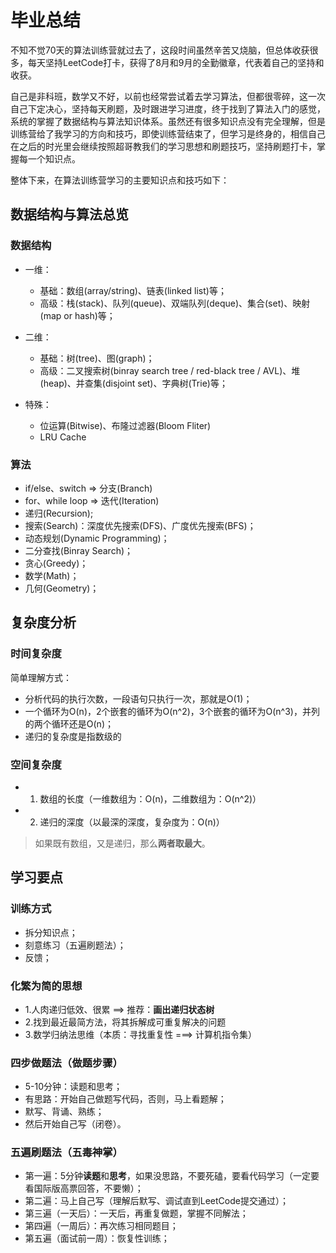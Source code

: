 # 毕业总结

不知不觉70天的算法训练营就过去了，这段时间虽然辛苦又烧脑，但总体收获很多，每天坚持LeetCode打卡，获得了8月和9月的全勤徽章，代表着自己的坚持和收获。

自己是非科班，数学又不好，以前也经常尝试着去学习算法，但都很零碎，这一次自己下定决心，坚持每天刷题，及时跟进学习进度，终于找到了算法入门的感觉，系统的掌握了数据结构与算法知识体系。虽然还有很多知识点没有完全理解，但是训练营给了我学习的方向和技巧，即使训练营结束了，但学习是终身的，相信自己在之后的时光里会继续按照超哥教我们的学习思想和刷题技巧，坚持刷题打卡，掌握每一个知识点。

整体下来，在算法训练营学习的主要知识点和技巧如下：

## 数据结构与算法总览

### 数据结构
* 一维：
    - 基础：数组(array/string)、链表(linked list)等；
    - 高级：栈(stack)、队列(queue)、双端队列(deque)、集合(set)、映射(map or hash)等；

* 二维：
    - 基础：树(tree)、图(graph)；
    - 高级：二叉搜索树(binray search tree / red-black tree / AVL)、堆(heap)、并查集(disjoint set)、字典树(Trie)等；

* 特殊：
    - 位运算(Bitwise)、布隆过滤器(Bloom Fliter)
    - LRU Cache

### 算法
* if/else、switch => 分支(Branch)
* for、while loop => 迭代(Iteration)
* 递归(Recursion);
* 搜索(Search)：深度优先搜索(DFS)、广度优先搜索(BFS)；
* 动态规划(Dynamic Programming)；
* 二分查找(Binray Search)；
* 贪心(Greedy)；
* 数学(Math)；
* 几何(Geometry)；

## 复杂度分析

### 时间复杂度
简单理解方式：
* 分析代码的执行次数，一段语句只执行一次，那就是O(1)；
* 一个循环为O(n)，2个嵌套的循环为O(n^2)，3个嵌套的循环为O(n^3)，并列的两个循环还是O(n)；
* 递归的复杂度是指数级的

### 空间复杂度
* 1. 数组的长度（一维数组为：O(n)，二维数组为：O(n^2)）
* 2. 递归的深度（以最深的深度，复杂度为：O(n)）

> 如果既有数组，又是递归，那么**两者取最大**。

## 学习要点

### 训练方式
* 拆分知识点；
* 刻意练习（五遍刷题法）；
* 反馈；

### 化繁为简的思想
* 1.人肉递归低效、很累 ==> 推荐：**画出递归状态树**
* 2.找到最近最简方法，将其拆解成可重复解决的问题
* 3.数学归纳法思维（本质：寻找重复性 ===> 计算机指令集）

### 四步做题法（做题步骤）
* 5-10分钟：读题和思考；
* 有思路：开始自己做题写代码，否则，马上看题解；
* 默写、背诵、熟练；
* 然后开始自己写（闭卷）。

### 五遍刷题法（五毒神掌）
* 第一遍：5分钟**读题**和**思考**，如果没思路，不要死磕，要看代码学习（一定要看国际版高票回答，不要懒）；
* 第二遍：马上自己写（理解后默写、调试直到LeetCode提交通过）；
* 第三遍（一天后）：一天后，再重复做题，掌握不同解法； 
* 第四遍（一周后）：再次练习相同题目；
* 第五遍（面试前一周）：恢复性训练；


